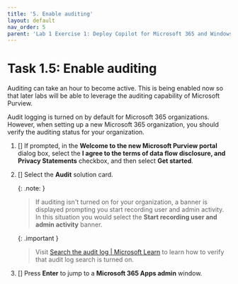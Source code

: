 ```yaml
---
title: '5. Enable auditing'
layout: default
nav_order: 5
parent: 'Lab 1 Exercise 1: Deploy Copilot for Microsoft 365 and Windows Copilot'
---
```


# Task 1.5: Enable auditing

Auditing can take an hour to become active. This is being enabled now so that later labs will be able to leverage the auditing capability of Microsoft Purview. 

Audit logging is turned on by default for Microsoft 365 organizations. However, when setting up a new Microsoft 365 organization, you should verify the auditing status for your organization.
<!-- https://learn.microsoft.com/purview/audit-log-enable-disable?tabs=microsoft-purview-portal -->


1. [] If prompted, in the **Welcome to the new Microsoft Purview portal** dialog box, select the **I agree to the terms of data flow disclosure, and Privacy Statements** checkbox, and then select **Get started**.

1. [] Select the **Audit** solution card.  
    

    {: .note: }
	> If auditing isn't turned on for your organization, a banner is displayed prompting you start recording user and admin activity.  
    In this situation you would select the **Start recording user and admin activity** banner.

    {: .important }
	> Visit [Search the audit log | Microsoft Learn](https://learn.microsoft.com/en-us/purview/audit-search?redirectSourcePath=%252fen-US%252farticle%252fSearch-the-audit-log-in-the-Office-365-Protection-Center-0d4d0f35-390b-4518-800e-0c7ec95e946c&amp;tabs=microsoft-purview-portal "Search the audit log | Microsoft Learn") to learn how to verify that audit log search is turned on.   

1. [] Press **Enter** to jump to a **Microsoft 365 Apps admin** window.